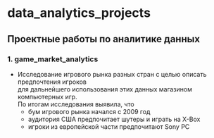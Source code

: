 # data_analytics_projects
## Проектные работы по аналитике данных

### 1. game_market_analytics  
 - Исследование игрового рынка разных стран с целью описать предпочтения игроков  
  для дальнейшего использования этих данных магазином компьютерных игр.  
   По итогам исследования выявила, что 
    - бум игрового рынка начался с 2009 год
    - аудитория США предпочитает шутеры и играть на X-Box  
    - игроки из европейской части предпочитают Sony PC
